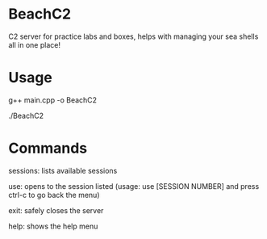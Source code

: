 # BeachC2
C2 server for practice labs and boxes, helps with managing your sea shells all in one place!

# Usage
g++ main.cpp -o BeachC2

./BeachC2 <PORT>

# Commands
sessions: lists available sessions

use: opens to the session listed (usage: use [SESSION NUMBER] and press ctrl-c to go back the menu)

exit: safely closes the server

help: shows the help menu
